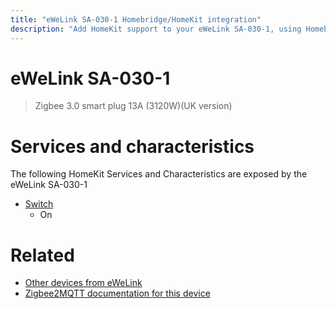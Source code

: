 ```yaml
---
title: "eWeLink SA-030-1 Homebridge/HomeKit integration"
description: "Add HomeKit support to your eWeLink SA-030-1, using Homebridge, Zigbee2MQTT and homebridge-z2m."
---
```

<!---
This file has been GENERATED using src/docgen/docgen.ts
DO NOT EDIT THIS FILE MANUALLY!
-->
# eWeLink SA-030-1
> Zigbee 3.0 smart plug 13A (3120W)(UK version)


# Services and characteristics
The following HomeKit Services and Characteristics are exposed by
the eWeLink SA-030-1

* [Switch](../../switch.md)
  * On


# Related
* [Other devices from eWeLink](../index.md#ewelink)
* [Zigbee2MQTT documentation for this device](https://www.zigbee2mqtt.io/devices/SA-030-1.html)